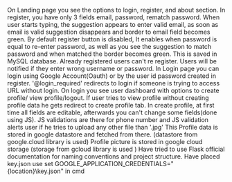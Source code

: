 On Landing page you see the options to login, register, and about section.
In register, you have only 3 fields email, password, rematch password.
When user starts typing, the suggestion appears to enter valid email, as soon as email is valid suggestion disappears and border to email field becomes green.
By default register button is disabled, It enables when password is equal to re-enter password, as well as you see the suggestion to match password and when matched the border becomes green.
This is saved in MySQL database.
Already registered users can't re register. Users will be notified if they enter wrong username or password.
In Login page you can login using Google Account(Oauth) or by the user id password created in register.
'@login_required' redirects to login if someone is trying to access URL without login.
On login you see user dashboard with options to create profile/ view profile/logout.
If user tries to view profile without creating profile data he gets redirect to create profile tab.
In create profile, at first time all fields are editable, afterwards you can't change some fields(done using JS).
JS validations are there for phone number and JS validation alerts user if he tries to upload any other file than '.jpg'
This Profile data is stored in google datastore and fetched from there. (datastore from google.cloud library is used)
Profile picture is stored in google cloud storage (storage from gcloud library is used )
Have tried  to use Flask official documentation for naming conventions and project structure.
Have placed key.json use set GOOGLE_APPLICATION_CREDENTIALS="{location}\key.json" in cmd
